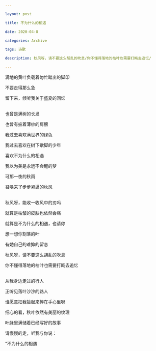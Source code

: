 ```yaml
---

layout: post

title: 不为什么的相遇

date: 2020-04-8

categories: Archive

tags: 诗歌

description: 秋风呀，请不要这么胡乱的吹息/你不懂得落地的枯叶也需要打盹去追忆/

---
```


满地的黄叶负载着匆忙踏出的脚印  

不要走得那么急  

留下来，倾听我关于盛夏的回忆   
<br/>






也曾是满树的长发  

也曾有披着薄纱的肩膀  

我过去喜欢满世界的绿色  

我过去喜欢在树下歇脚的少年  

喜欢不为什么的相遇  

我以为美是永远不会醒的梦  

可那一夜的秋雨  

召唤来了步步紧逼的秋风    
<br/>    





秋风呀，能收一收风中的刃吗   

就算是枯皱的皮肤也依然会痛   

就算是不为什么的相遇，也请你   

想一想你割落的叶   

有她自己的难抑的留恋   
 
秋风呀，请不要这么胡乱的吹息   

你不懂得落地的枯叶也需要打盹去追忆    
<br/>  





从我身边走过的行人   

正听见落叶沙沙的路人   

谁愿意把我拾起来捧在手心里呀   

细心的看，秋叶依然有美丽的纹理   

叶脉里满储着已经写好的故事   

请慢慢的走，听我与你说：    

“不为什么的相遇   
<br/>  







